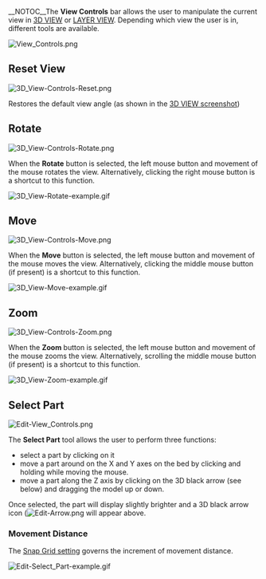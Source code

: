 \_\_NOTOC\_\_The **View Controls** bar allows the user to manipulate the
current view in [3D VIEW](3d-view) or [LAYER
VIEW](layer-view). Depending which view the user is in,
different tools are available.

![View\_Controls.png](http://wiki.mattercontrol.com/images/b/ba/View_Controls.png "View_Controls.png")

## Reset View

![3D\_View-Controls-Reset.png](http://wiki.mattercontrol.com/images/e/ee/3D_View-Controls-Reset.png
"3D_View-Controls-Reset.png")

Restores the default view angle (as shown in the [3D VIEW
screenshot](:file:3d-view-ss.png))

## Rotate

![3D\_View-Controls-Rotate.png](http://wiki.mattercontrol.com/images/d/d2/3D_View-Controls-Rotate.png
"3D_View-Controls-Rotate.png")

When the **Rotate** button is selected, the left mouse button and
movement of the mouse rotates the view. Alternatively, clicking the
right mouse button is a shortcut to this function.

![3D\_View-Rotate-example.gif](http://wiki.mattercontrol.com/images/7/76/3D_View-Rotate-example.gif
"3D_View-Rotate-example.gif")

## Move

![3D\_View-Controls-Move.png](http://wiki.mattercontrol.com/images/b/b6/3D_View-Controls-Move.png
"3D_View-Controls-Move.png")

When the **Move** button is selected, the left mouse button and movement
of the mouse moves the view. Alternatively, clicking the middle mouse
button (if present) is a shortcut to this function.

![3D\_View-Move-example.gif](http://wiki.mattercontrol.com/images/7/70/3D_View-Move-example.gif
"3D_View-Move-example.gif")

## Zoom

![3D\_View-Controls-Zoom.png](http://wiki.mattercontrol.com/images/1/18/3D_View-Controls-Zoom.png
"3D_View-Controls-Zoom.png")

When the **Zoom** button is selected, the left mouse button and movement
of the mouse zooms the view. Alternatively, scrolling the middle mouse
button (if present) is a shortcut to this function.

![3D\_View-Zoom-example.gif](http://wiki.mattercontrol.com/images/a/a5/3D_View-Zoom-example.gif
"3D_View-Zoom-example.gif")

## Select Part

![Edit-View\_Controls.png](http://wiki.mattercontrol.com/images/7/7f/Edit-View_Controls.png
"Edit-View_Controls.png")

The **Select Part** tool allows the user to perform three functions:

  - select a part by clicking on it
  - move a part around on the X and Y axes on the bed by clicking and
    holding while moving the mouse.
  - move a part along the Z axis by clicking on the 3D black arrow (see
    below) and dragging the model up or down.

Once selected, the part will display slightly brighter and a 3D black
arrow icon (![Edit-Arrow.png](http://wiki.mattercontrol.com/images/9/97/Edit-Arrow.png "Edit-Arrow.png") will
appear above.

### Movement Distance

The [Snap Grid setting](3d-view/edit#Snap_Grid) governs the
increment of movement distance.

![Edit-Select\_Part-example.gif](http://wiki.mattercontrol.com/images/f/fb/Edit-Select_Part-example.gif
"Edit-Select_Part-example.gif")
